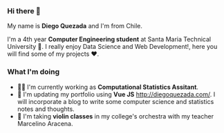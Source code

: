 ### Hi there 👋

My name is **Diego Quezada** and I'm from Chile.

I'm a 4th year **Computer Engineering student** at Santa Maria Technical University 🏰. I really enjoy Data Science and Web Development!, here you will find some of my projects ❤️.

### What I'm doing
- 👨‍🏫 I'm currently working as **Computational Statistics Assitant**.
- 📘 I'm updating my portfolio using **Vue JS** http://diegoquezada.com/. I will incorporate a blog to write some computer science and statistics notes and thoughts. 
- 🎻 I'm taking **violin classes** in my college's orchestra with my teacher Marcelino Aracena.
